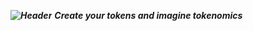 
***![Header](https://sun9-17.userapi.com/impf/XJhH-1aU23opXh7E05pnjHUNwZI1MmrdxWg0mg/KdMERKr4g2A.jpg?size=600x300&quality=96&proxy=1&sign=82f5b250c7c9ab0f4aecbdc96b26555d&c_uniq_tag=VCcFG75jl3YTe7S94QIuruuzrQy5hYAlqaBYA9xy_00&type=album)***
***Create your tokens and imagine tokenomics***
